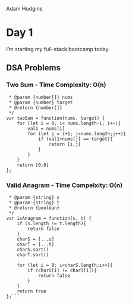 Adam Hodgins

# Day 1
I’m starting my full-stack bootcamp today.

## DSA Problems

### Two Sum - Time Complexity: O(n)
```/**
 * @param {number[]} nums
 * @param {number} target
 * @return {number[]}
 */
var twoSum = function(nums, target) {
    for (let i = 0; i< nums.length-1; i++){
        val1 = nums[i]
        for (let j = i+1; j<nums.length;j++){
            if (val1+nums[j] == target){
                return [i,j]
            }
        }
    }
    return [0,0]
};
```

### Valid Anagram - Time Compelxity: O(n)
```/**
 * @param {string} s
 * @param {string} t
 * @return {boolean}
 */
var isAnagram = function(s, t) {
    if (s.length != t.length){
        return false
    }
    charS = [...s]
    charT = [...t]
    charS.sort()
    charT.sort()

    for (let i = 0; i<charS.length;i++){
        if (charS[i] != charT[i]){
            return false
        }
    }
    return true
};```
